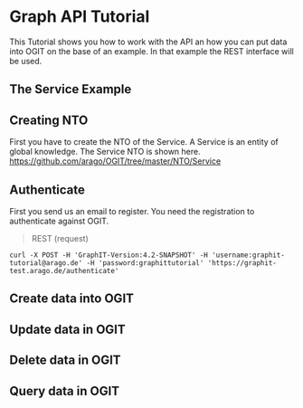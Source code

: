 # Graph API Tutorial

This Tutorial shows you how to work with the API an how you can
put data into OGIT on the base of an example. In that example the REST interface will be used.

## The Service Example


## Creating NTO
First you have to create the NTO of the Service. A Service is an entity of global knowledge.
The Service NTO is shown here. https://github.com/arago/OGIT/tree/master/NTO/Service

## Authenticate
First you send us an email to register. You need the registration to authenticate against OGIT.

> REST (request)

    curl -X POST -H 'GraphIT-Version:4.2-SNAPSHOT' -H 'username:graphit-tutorial@arago.de' -H 'password:graphittutorial' 'https://graphit-test.arago.de/authenticate'



## Create data into OGIT

## Update data in OGIT

## Delete data in OGIT

## Query data in OGIT